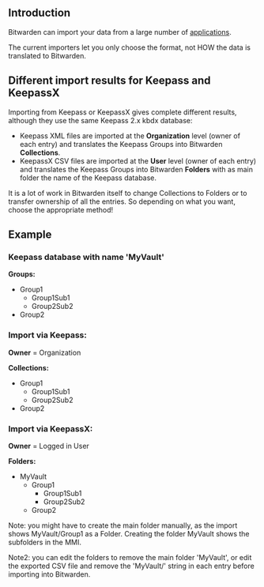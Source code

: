 ## Introduction
Bitwarden can import your data from a large number of [applications](https://help.bitwarden.com/article/import-data/).

The current importers let you only choose the format, not HOW the data is translated to Bitwarden.

## Different import results for Keepass and KeepassX
Importing from Keepass or KeepassX gives complete different results, although they use the same Keepass 2.x kbdx database:
* Keepass XML files are imported at the **Organization** level (owner of each entry) and translates the Keepass Groups into Bitwarden **Collections**.
* KeepassX CSV files are imported at the **User** level (owner of each entry) and translates the Keepass Groups into Bitwarden **Folders** with as main folder the name of the Keepass database.

It is a lot of work in Bitwarden itself to change Collections to Folders or to transfer ownership of all the entries.
So depending on what you want, choose the appropriate method!

## Example
### Keepass database with name 'MyVault'

**Groups:**
* Group1
  *   Group1Sub1
  *   Group2Sub2
* Group2

### Import via Keepass:

**Owner** = Organization

**Collections:**
* Group1
  *   Group1Sub1
  *   Group2Sub2
* Group2

### Import via KeepassX:
**Owner** = Logged in User

**Folders:**
* MyVault
  * Group1
    * Group1Sub1
    * Group2Sub2
  * Group2

Note: you might have to create the main folder manually, as the import shows MyVault/Group1 as a Folder. Creating the folder MyVault shows the subfolders in the MMI.

Note2: you can edit the folders to remove the main folder 'MyVault', or edit the exported CSV file and remove the 'MyVault/' string in each entry before importing into Bitwarden.